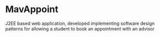 # MavAppoint
J2EE based web application, developed implementing software design patterns for allowing a student to book an appointment with an advisor
